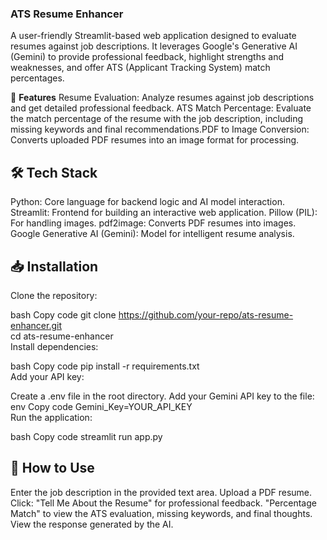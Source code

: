 ### ATS Resume Enhancer

A user-friendly Streamlit-based web application designed to evaluate resumes against job descriptions. It leverages Google's Generative AI (Gemini) to provide professional feedback, highlight strengths and weaknesses, and offer ATS (Applicant Tracking System) match percentages.

🚀 **Features**
Resume Evaluation: Analyze resumes against job descriptions and get detailed professional feedback.
ATS Match Percentage: Evaluate the match percentage of the resume with the job description, including missing keywords and final recommendations.PDF to Image Conversion: Converts uploaded PDF resumes into an image format for processing.

## 🛠️ **Tech Stack**
Python: Core language for backend logic and AI model interaction.
Streamlit: Frontend for building an interactive web application.
Pillow (PIL): For handling images.
pdf2image: Converts PDF resumes into images.
Google Generative AI (Gemini): Model for intelligent resume analysis.

## 📥 **Installation**
Clone the repository:

bash
Copy code
git clone https://github.com/your-repo/ats-resume-enhancer.git  
cd ats-resume-enhancer  
Install dependencies:

bash
Copy code
pip install -r requirements.txt  
Add your API key:

Create a .env file in the root directory.
Add your Gemini API key to the file:
env
Copy code
Gemini_Key=YOUR_API_KEY  
Run the application:

bash
Copy code
streamlit run app.py  

## 🎯 **How to Use**
Enter the job description in the provided text area.
Upload a PDF resume.
Click:
"Tell Me About the Resume" for professional feedback.
"Percentage Match" to view the ATS evaluation, missing keywords, and final thoughts.
View the response generated by the AI.
